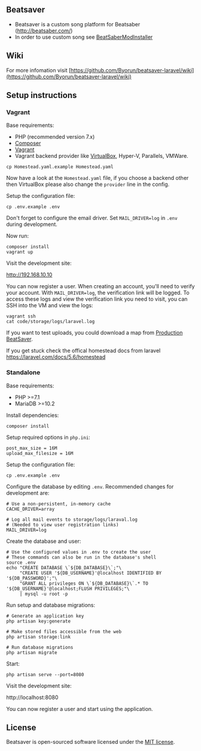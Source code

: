 ## Beatsaver

- Beatsaver is a custom song platform for Beatsaber (http://beatsaber.com/)
- In order to use custom song see [BeatSaberModInstaller](https://github.com/Umbranoxio/BeatSaberModInstaller/releases)

## Wiki
For more infomation visit [https://github.com/Byorun/beatsaver-laravel/wiki](https://github.com/Byorun/beatsaver-laravel/wiki)

## Setup instructions

### Vagrant

Base requirements:
* PHP (recommended version 7.x)
* [Composer](https://getcomposer.org/)
* [Vagrant](https://www.vagrantup.com/)
* Vagrant backend provider like [VirtualBox](https://www.virtualbox.org/), Hyper-V, Parallels, VMWare.

```
cp Homestead.yaml.example Homestead.yaml
```

Now have a look at the `Homestead.yaml` file, if you choose a backend other then VirtualBox please also change the `provider` line in the config.

Setup the configuration file:
```
cp .env.example .env
```

Don't forget to configure the email driver. Set `MAIL_DRIVER=log` in `.env` during development. 

Now run:
```
composer install
vagrant up
```

Visit the development site:

http://192.168.10.10

You can now register a user. When creating an account, you'll need to verify your account. With `MAIL_DRIVER=log`, the verification link will be logged. To access these logs and view the verification link you need to visit, you can SSH into the VM and view the logs:

```
vagrant ssh
cat code/storage/logs/laravel.log
```

If you want to test uploads, you could download a map from [Production BeatSaver](https://beatsaver.com/browse/newest).

If you get stuck check the offical homestead docs from laravel https://laravel.com/docs/5.6/homestead

### Standalone

Base requirements:

* PHP >=7.1
* MariaDB >=10.2

Install dependencies:

```
composer install
```

Setup required options in `php.ini`:

```
post_max_size = 16M
upload_max_filesize = 16M
```

Setup the configuration file:

```
cp .env.example .env
```

Configure the database by editing `.env`. Recommended changes for development are:
```
# Use a non-persistent, in-memory cache
CACHE_DRIVER=array

# Log all mail events to storage/logs/laraval.log
# (Needed to view user registration links)
MAIL_DRIVER=log
```

Create the database and user:

```
# Use the configured values in .env to create the user
# These commands can also be run in the database's shell
source .env
echo "CREATE DATABASE \`${DB_DATABASE}\`;"\
     "CREATE USER '${DB_USERNAME}'@localhost IDENTIFIED BY '${DB_PASSWORD}';"\
     "GRANT ALL privileges ON \`${DB_DATABASE}\`.* TO '${DB_USERNAME}'@localhost;FLUSH PRIVILEGES;"\
     | mysql -u root -p
```

Run setup and database migrations:

```
# Generate an application key
php artisan key:generate

# Make stored files accessible from the web
php artisan storage:link

# Run database migrations
php artisan migrate
```

Start:

```
php artisan serve --port=8080
```

Visit the development site:

http://localhost:8080

You can now register a user and start using the application.

## License

Beatsaver is open-sourced software licensed under the [MIT license](https://opensource.org/licenses/MIT).
